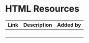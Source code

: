 # HTML Resources


| Link | Description | Added by |
| -------- | -------- | -------- |
| | | |
| | | |
| | | |
| | | |
